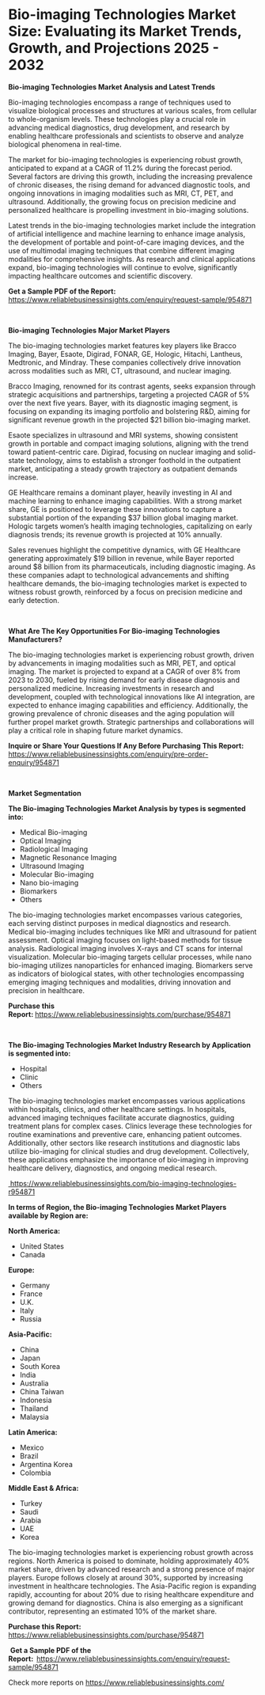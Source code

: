 <p><h1>Bio-imaging Technologies Market Size: Evaluating its Market Trends, Growth, and Projections 2025 - 2032</h1></p><p><strong>Bio-imaging Technologies Market Analysis and Latest Trends</strong></p>
<p><p>Bio-imaging technologies encompass a range of techniques used to visualize biological processes and structures at various scales, from cellular to whole-organism levels. These technologies play a crucial role in advancing medical diagnostics, drug development, and research by enabling healthcare professionals and scientists to observe and analyze biological phenomena in real-time.</p><p>The market for bio-imaging technologies is experiencing robust growth, anticipated to expand at a CAGR of 11.2% during the forecast period. Several factors are driving this growth, including the increasing prevalence of chronic diseases, the rising demand for advanced diagnostic tools, and ongoing innovations in imaging modalities such as MRI, CT, PET, and ultrasound. Additionally, the growing focus on precision medicine and personalized healthcare is propelling investment in bio-imaging solutions.</p><p>Latest trends in the bio-imaging technologies market include the integration of artificial intelligence and machine learning to enhance image analysis, the development of portable and point-of-care imaging devices, and the use of multimodal imaging techniques that combine different imaging modalities for comprehensive insights. As research and clinical applications expand, bio-imaging technologies will continue to evolve, significantly impacting healthcare outcomes and scientific discovery.</p></p>
<p><strong>Get a Sample PDF of the Report:&nbsp;</strong> <a href="https://www.reliablebusinessinsights.com/enquiry/request-sample/954871?utm_campaign=1106&utm_medium=2&utm_source=Github&utm_content=ia&utm_term=03032025&utm_id=bio-imaging-technologies">https://www.reliablebusinessinsights.com/enquiry/request-sample/954871</a></p>
<p>&nbsp;</p>
<p><strong>Bio-imaging Technologies Major Market Players</strong></p>
<p><p>The bio-imaging technologies market features key players like Bracco Imaging, Bayer, Esaote, Digirad, FONAR, GE, Hologic, Hitachi, Lantheus, Medtronic, and Mindray. These companies collectively drive innovation across modalities such as MRI, CT, ultrasound, and nuclear imaging.</p><p>Bracco Imaging, renowned for its contrast agents, seeks expansion through strategic acquisitions and partnerships, targeting a projected CAGR of 5% over the next five years. Bayer, with its diagnostic imaging segment, is focusing on expanding its imaging portfolio and bolstering R&D, aiming for significant revenue growth in the projected $21 billion bio-imaging market.</p><p>Esaote specializes in ultrasound and MRI systems, showing consistent growth in portable and compact imaging solutions, aligning with the trend toward patient-centric care. Digirad, focusing on nuclear imaging and solid-state technology, aims to establish a stronger foothold in the outpatient market, anticipating a steady growth trajectory as outpatient demands increase.</p><p>GE Healthcare remains a dominant player, heavily investing in AI and machine learning to enhance imaging capabilities. With a strong market share, GE is positioned to leverage these innovations to capture a substantial portion of the expanding $37 billion global imaging market. Hologic targets women’s health imaging technologies, capitalizing on early diagnosis trends; its revenue growth is projected at 10% annually.</p><p>Sales revenues highlight the competitive dynamics, with GE Healthcare generating approximately $19 billion in revenue, while Bayer reported around $8 billion from its pharmaceuticals, including diagnostic imaging. As these companies adapt to technological advancements and shifting healthcare demands, the bio-imaging technologies market is expected to witness robust growth, reinforced by a focus on precision medicine and early detection.</p></p>
<p>&nbsp;</p>
<p><strong>What Are The Key Opportunities For Bio-imaging Technologies Manufacturers?</strong></p>
<p><p>The bio-imaging technologies market is experiencing robust growth, driven by advancements in imaging modalities such as MRI, PET, and optical imaging. The market is projected to expand at a CAGR of over 8% from 2023 to 2030, fueled by rising demand for early disease diagnosis and personalized medicine. Increasing investments in research and development, coupled with technological innovations like AI integration, are expected to enhance imaging capabilities and efficiency. Additionally, the growing prevalence of chronic diseases and the aging population will further propel market growth. Strategic partnerships and collaborations will play a critical role in shaping future market dynamics.</p></p>
<p><strong>Inquire or Share Your Questions If Any Before Purchasing This Report:</strong> <a href="https://www.reliablebusinessinsights.com/enquiry/pre-order-enquiry/954871?utm_campaign=1106&utm_medium=2&utm_source=Github&utm_content=ia&utm_term=03032025&utm_id=bio-imaging-technologies">https://www.reliablebusinessinsights.com/enquiry/pre-order-enquiry/954871</a></p>
<p>&nbsp;</p>
<p><strong>Market Segmentation</strong></p>
<p><strong>The Bio-imaging Technologies Market Analysis by types is segmented into:</strong></p>
<p><ul><li>Medical Bio-imaging</li><li>Optical Imaging</li><li>Radiological Imaging</li><li>Magnetic Resonance Imaging</li><li>Ultrasound Imaging</li><li>Molecular Bio-imaging</li><li>Nano bio-imaging</li><li>Biomarkers</li><li>Others</li></ul></p>
<p><p>The bio-imaging technologies market encompasses various categories, each serving distinct purposes in medical diagnostics and research. Medical bio-imaging includes techniques like MRI and ultrasound for patient assessment. Optical imaging focuses on light-based methods for tissue analysis. Radiological imaging involves X-rays and CT scans for internal visualization. Molecular bio-imaging targets cellular processes, while nano bio-imaging utilizes nanoparticles for enhanced imaging. Biomarkers serve as indicators of biological states, with other technologies encompassing emerging imaging techniques and modalities, driving innovation and precision in healthcare.</p></p>
<p><strong>Purchase this Report:&nbsp;</strong><a href="https://www.reliablebusinessinsights.com/purchase/954871?utm_campaign=1106&utm_medium=2&utm_source=Github&utm_content=ia&utm_term=03032025&utm_id=bio-imaging-technologies">https://www.reliablebusinessinsights.com/purchase/954871</a></p>
<p>&nbsp;</p>
<p><strong>The Bio-imaging Technologies Market Industry Research by Application is segmented into:</strong></p>
<p><ul><li>Hospital</li><li>Clinic</li><li>Others</li></ul></p>
<p><p>The bio-imaging technologies market encompasses various applications within hospitals, clinics, and other healthcare settings. In hospitals, advanced imaging techniques facilitate accurate diagnostics, guiding treatment plans for complex cases. Clinics leverage these technologies for routine examinations and preventive care, enhancing patient outcomes. Additionally, other sectors like research institutions and diagnostic labs utilize bio-imaging for clinical studies and drug development. Collectively, these applications emphasize the importance of bio-imaging in improving healthcare delivery, diagnostics, and ongoing medical research.</p></p>
<p><a href="https://www.reliablebusinessinsights.com/bio-imaging-technologies-r954871?utm_campaign=1106&utm_medium=2&utm_source=Github&utm_content=ia&utm_term=03032025&utm_id=bio-imaging-technologies">&nbsp;https://www.reliablebusinessinsights.com/bio-imaging-technologies-r954871</a></p>
<p><strong>In terms of Region, the Bio-imaging Technologies Market Players available by Region are:</strong></p>
<p>
    <p> <strong> North America: </strong>
        <ul>
            <li>United States</li>
            <li>Canada</li>
        </ul>
        </p> 
    <p> <strong> Europe: </strong>
        <ul>
            <li>Germany</li>
            <li>France</li>
            <li>U.K.</li>
            <li>Italy</li>
            <li>Russia</li>
        </ul>
        </p> 
    <p> <strong> Asia-Pacific: </strong>
        <ul>
            <li>China</li>
            <li>Japan</li>
            <li>South Korea</li>
            <li>India</li>
            <li>Australia</li>
            <li>China Taiwan</li>
            <li>Indonesia</li>
            <li>Thailand</li>
            <li>Malaysia</li>
        </ul>
        </p> 
    <p> <strong> Latin America: </strong>
        <ul>
            <li>Mexico</li>
            <li>Brazil</li>
            <li>Argentina Korea</li>
            <li>Colombia</li>
        </ul>
        </p> 
    <p> <strong> Middle East & Africa: </strong>
        <ul>
            <li>Turkey</li>
            <li>Saudi</li>
            <li>Arabia</li>
            <li>UAE</li>
            <li>Korea</li>
        </ul>
    </p>
    </p>
<p><p>The bio-imaging technologies market is experiencing robust growth across regions. North America is poised to dominate, holding approximately 40% market share, driven by advanced research and a strong presence of major players. Europe follows closely at around 30%, supported by increasing investment in healthcare technologies. The Asia-Pacific region is expanding rapidly, accounting for about 20% due to rising healthcare expenditure and growing demand for diagnostics. China is also emerging as a significant contributor, representing an estimated 10% of the market share.</p></p>
<p><strong>Purchase this Report: </strong><a href="https://www.reliablebusinessinsights.com/purchase/954871?utm_campaign=1106&utm_medium=2&utm_source=Github&utm_content=ia&utm_term=03032025&utm_id=bio-imaging-technologies">https://www.reliablebusinessinsights.com/purchase/954871</a></p>
<p>&nbsp;<strong>Get a Sample PDF of the Report:&nbsp;&nbsp;</strong><a href="https://www.reliablebusinessinsights.com/enquiry/request-sample/954871?utm_campaign=1106&utm_medium=2&utm_source=Github&utm_content=ia&utm_term=03032025&utm_id=bio-imaging-technologies">https://www.reliablebusinessinsights.com/enquiry/request-sample/954871</a></p>
<p><strong></strong></p>
<p>Check more reports on <a href="https://www.reliablebusinessinsights.com/?utm_campaign=1106&utm_medium=2&utm_source=Github&utm_content=ia&utm_term=03032025&utm_id=bio-imaging-technologies">https://www.reliablebusinessinsights.com/</a></p>